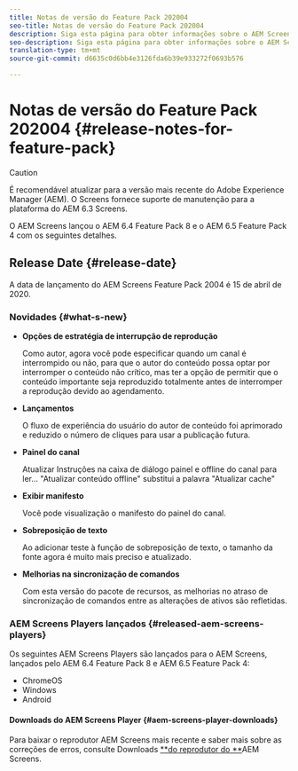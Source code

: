 ```yaml
---
title: Notas de versão do Feature Pack 202004
seo-title: Notas de versão do Feature Pack 202004
description: Siga esta página para obter informações sobre o AEM Screens Feature Pack 2004 lançado em 15 de abril de 2020.
seo-description: Siga esta página para obter informações sobre o AEM Screens Feature Pack 2004 lançado em 15 de abril de 2020.
translation-type: tm+mt
source-git-commit: d6635c0d6bb4e3126fda6b39e933272f0693b576

---
```



# Notas de versão do Feature Pack 202004 {#release-notes-for-feature-pack}

>[!CAUTION]
>
>É recomendável atualizar para a versão mais recente do Adobe Experience Manager (AEM). O Screens fornece suporte de manutenção para a plataforma do AEM 6.3 Screens.

O AEM Screens lançou o AEM 6.4 Feature Pack 8 e o AEM 6.5 Feature Pack 4 com os seguintes detalhes.

## Release Date {#release-date}

A data de lançamento do AEM Screens Feature Pack 2004 é 15 de abril de 2020.

### Novidades {#what-s-new}

* **Opções de estratégia de interrupção de reprodução**

   Como autor, agora você pode especificar quando um canal é interrompido ou não, para que o autor do conteúdo possa optar por interromper o conteúdo não crítico, mas ter a opção de permitir que o conteúdo importante seja reproduzido totalmente antes de interromper a reprodução devido ao agendamento.


* **Lançamentos**

   O fluxo de experiência do usuário do autor de conteúdo foi aprimorado e reduzido o número de cliques para usar a publicação futura.

* **Painel do canal**

   Atualizar Instruções na caixa de diálogo painel e offline do canal para ler... &quot;Atualizar conteúdo offline&quot; substitui a palavra &quot;Atualizar cache&quot;


* **Exibir manifesto**

   Você pode visualização o manifesto do painel do canal.

* **Sobreposição de texto**

   Ao adicionar teste à função de sobreposição de texto, o tamanho da fonte agora é muito mais preciso e atualizado.

* **Melhorias na sincronização de comandos**

   Com esta versão do pacote de recursos, as melhorias no atraso de sincronização de comandos entre as alterações de ativos são refletidas.

### AEM Screens Players lançados {#released-aem-screens-players}

Os seguintes AEM Screens Players são lançados para o AEM Screens, lançados pelo AEM 6.4 Feature Pack 8 e AEM 6.5 Feature Pack 4:

* ChromeOS
* Windows
* Android

#### Downloads do AEM Screens Player {#aem-screens-player-downloads}

Para baixar o reprodutor AEM Screens mais recente e saber mais sobre as correções de erros, consulte Downloads [**do reprodutor do **](https://download.macromedia.com/screens/)AEM Screens.

